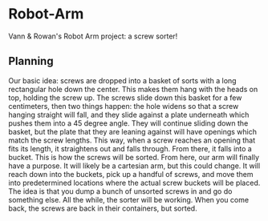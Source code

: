 # Robot-Arm
Vann & Rowan's Robot Arm project: a screw sorter!

## Planning
Our basic idea: screws are dropped into a basket of sorts with a long rectangular hole down the center. This makes them hang with the heads on top, holding the screw up. The screws slide down this basket for a few centimeters, then two things happen: the hole widens so that a screw hanging straight will fall, and they slide against a plate underneath which pushes them into a 45 degree angle. They will continue sliding down the basket, but the plate that they are leaning against will have openings which match the screw lengths. This way, when a screw reaches an opening that fits its length, it straightens out and falls through. From there, it falls into a bucket. This is how the screws will be sorted. From here, our arm will finally have a purpose. It will likely be a cartesian arm, but this could change. It will reach down into the buckets, pick up a handful of screws, and move them into predetermined locations where the actual screw buckets will be placed. The idea is that you dump a bunch of unsorted screws in and go do something else. All the while, the sorter will be working. When you come back, the screws are back in their containers, but sorted.
